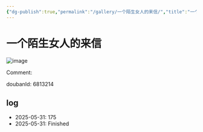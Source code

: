 ```yaml
---
{"dg-publish":true,"permalink":"/gallery/一个陌生女人的来信/","title":"一个陌生女人的来信","created":"2025-06-02T12:37:17.178+08:00"}
---
```



# 一个陌生女人的来信

![image](https://hiraeth-picbed.oss-cn-beijing.aliyuncs.com/20250531155116.webp)

Comment: 



doubanId: 6813214

## log

- 2025-05-31: 175
- 2025-05-31: Finished

